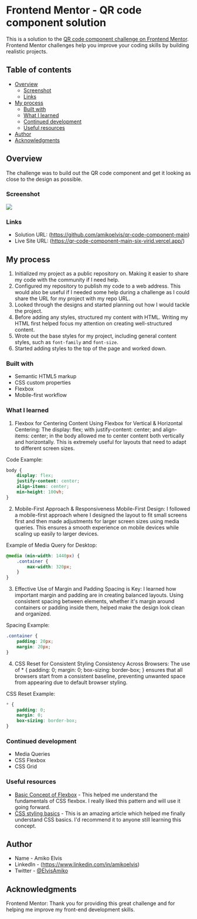 # Frontend Mentor - QR code component solution

This is a solution to the [QR code component challenge on Frontend Mentor](https://www.frontendmentor.io/challenges/qr-code-component-iux_sIO_H). Frontend Mentor challenges help you improve your coding skills by building realistic projects. 

## Table of contents

- [Overview](#overview)
  - [Screenshot](#screenshot)
  - [Links](#links)
- [My process](#my-process)
  - [Built with](#built-with)
  - [What I learned](#what-i-learned)
  - [Continued development](#continued-development)
  - [Useful resources](#useful-resources)
- [Author](#author)
- [Acknowledgments](#acknowledgments)

## Overview
The challenge was to build out the QR code component and get it looking as close to the design as possible.

### Screenshot

![](/qr-code-component-main/qr-code-component-main/images/screenshot.png)

### Links

- Solution URL: (https://github.com/amikoelvis/qr-code-component-main)
- Live Site URL: (https://qr-code-component-main-six-virid.vercel.app/)

## My process
1. Initialized my project as a public repository on. Making it easier to share my code with the community if I need help.
2. Configured my repository to publish my code to a web address. This would also be useful if I needed some help during a challenge as I could share the URL for my project with my repo URL.
3. Looked through the designs and started planning out how I would tackle the project.
4. Before adding any styles, structured my content with HTML. Writing my HTML first helped  focus my attention on creating well-structured content.
5. Wrote out the base styles for my project, including general content styles, such as `font-family` and `font-size`.
6. Started adding styles to the top of the page and worked down.

### Built with

- Semantic HTML5 markup
- CSS custom properties
- Flexbox
- Mobile-first workflow

### What I learned
1. Flexbox for Centering Content
Using Flexbox for Vertical & Horizontal Centering: The display: flex; with justify-content: center; and align-items: center; in the body allowed me to center content both vertically and horizontally. This is extremely useful for layouts that need to adapt to different screen sizes.

Code Example:

```css
body {
    display: flex;
    justify-content: center;
    align-items: center;
    min-height: 100vh;
}
```
2. Mobile-First Approach & Responsiveness
Mobile-First Design: I followed a mobile-first approach where I designed the layout to fit small screens first and then made adjustments for larger screen sizes using media queries. This ensures a smooth experience on mobile devices while scaling up easily to larger devices.

Example of Media Query for Desktop:

```css
@media (min-width: 1440px) {
    .container {
        max-width: 320px;
    }
}
```
3. Effective Use of Margin and Padding
Spacing is Key: I learned how important margin and padding are in creating balanced layouts. Using consistent spacing between elements, whether it's margin around containers or padding inside them, helped make the design look clean and organized.

Spacing Example:

```css
.container {
    padding: 20px;
    margin: 20px;
}
```
4. CSS Reset for Consistent Styling
Consistency Across Browsers: The use of * { padding: 0; margin: 0; box-sizing: border-box; } ensures that all browsers start from a consistent baseline, preventing unwanted space from appearing due to default browser styling.

CSS Reset Example:

```css
* {
    padding: 0;
    margin: 0;
    box-sizing: border-box;
}
```

### Continued development
- Media Queries
- CSS Flexbox
- CSS Grid


### Useful resources

- [Basic Concept of Flexbox](https://developer.mozilla.org/en-US/docs/Web/CSS/CSS_flexible_box_layout/Basic_concepts_of_flexbox) - This helped me understand the fundamentals of CSS flexbox. I really liked this pattern and will use it going forward.
- [CSS styling basics](https://developer.mozilla.org/en-US/docs/Learn_web_development/Core/Styling_basics) - This is an amazing article which helped me finally understand CSS basics. I'd recommend it to anyone still learning this concept.

## Author

- Name - Amiko Elvis
- LinkedIn - (https://www.linkedin.com/in/amikoelvis)
- Twitter - [@ElvisAmiko](https://www.twitter.com/ElvisAmiko)

## Acknowledgments
Frontend Mentor:
Thank you for providing this great challenge and for helping me improve my front-end development skills.
